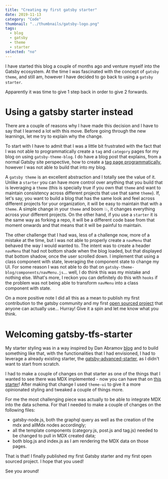 ```yaml
---
title: "Creating my first gatsby starter"
date: 2019-11-13
category: "Code"
thumbnail: "../thumbnails/gatsby-logo.png"
tags:
  - blog
  - gatsby
  - theme
  - starter
selected: "no"
---
```


I have started this blog a couple of months ago and venture myself into the Gatsby ecosystem. At the time I was fascinated with the concept of `gatsby theme`, and still am, however I have decided to go back to using a `gatsby starter`.

Apparently it was time to give 1 step back in order to give 2 forwards.

# Using a gatsby starter instead

There are a couple of reasons why I have made this decision and I have to say that I learned a lot with this move. Before going through the new learnings, let me try to explain why the change.

To start with I have to admit that I was a little bit frustrated with the fact that I was not able to programmatically create a `tag` and `category` pages for my blog on using `gatsby-theme-blog`. I do have a blog post that explains, from a normal Gatsby site perspective, how to create a [tag page programmatically](https://tiagofsanchez.netlify.com/2019-09-12-blog-series-creating-tag-page-with-gatsby/), however I was not able to build that into my blog.

A `gatsby theme` is an excellent abstraction and I totally see the value of it. Unlike a `starter` you can have more control over anything that you build that is leveraging a `theme` (this is specially true if you own that `theme` and want to maintain consistency across different projects that use that same `theme`). If, let's say, you want to build a blog that has the same look and feel across different projects for your organization, it will be easy to maintain that with a `theme`. A simple change in your `theme` and boom 💥, it changes everything across your different projects. On the other hand, if you use a `starter` it is the same way as forking a repo, it will be a different code base from that moment onwards and that means that it will be painful to maintain.

The other challenge that I had was, less of a challenge now, more of a mistake at the time, but I was not able to properly create a `navMenu` that behaved the way I would wanted to. The intent was to create a header `navMenu` that had not bottom shade when the blog loaded, but that displayed that bottom shadow, once the user scrolled down. I implement that using a class component with state, leveraging the component state to change my UI. For some reason I was not able to do that on `gatsby-theme-blog/components/navMenu.js`... well, I do think this was my mistake and nothing else. What's more, I reckon you can definitely do this with `hooks` if the problem was not being able to transform `navMenu` into a class component with state.

On a more positive note I did all this as a mean to publish my first contribution to the gatsby community and my first [open sourced project](https://github.com/tiagofsanchez/gatsby-tfs-starter) that anyone can actually use... Hurray! Give it a spin and let me know what you think.

# Welcoming gatsby-tfs-starter

My starter styling was in a way inspired by Dan Abramov [blog](https://overreacted.io/) and to build something like that, with the functionalities that I had envisioned, I had to leverage a already existing starter, the [gatsby-advanced-starter](https://www.gatsbyjs.org/starters/Vagr9K/gatsby-advanced-starter/), as I didn't want to start from scratch.

I had to make a couple of changes on that starter as one of the things that I wanted to see there was MDX implemented - now you can have that on [this starter](https://github.com/tiagofsanchez/gatsby-tfs-starter)! After making that change I used `theme-ui` to give it a more opinionated styling and tweaked a couple of things more.

For me the most challenging piece was actually to be able to integrate MDX into the data schema. For that I needed to make a couple of changes on the following files:

- gatsby-node.js, both the graphql query as well as the creation of the mdx and allMdx nodes accordingly;
- all the template components (category.js, post.js and tag.js) needed to be changed to pull in MDX created data;
- both blog.js and index.js as I am rendering the MDX data on those pages.

That is that! I finally published my first Gatsby starter and my first open sourced project. I hope that you used!

See you around!
